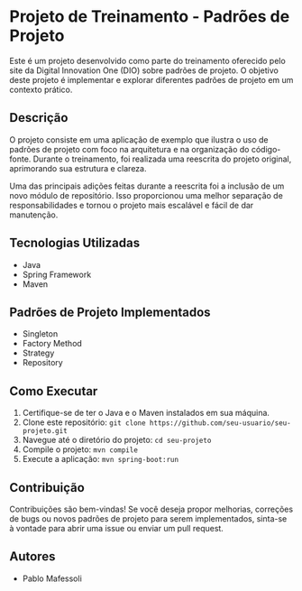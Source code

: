 # Projeto de Treinamento - Padrões de Projeto

Este é um projeto desenvolvido como parte do treinamento oferecido pelo site da Digital Innovation One (DIO) sobre padrões de projeto. O objetivo deste projeto é implementar e explorar diferentes padrões de projeto em um contexto prático.

## Descrição

O projeto consiste em uma aplicação de exemplo que ilustra o uso de padrões de projeto com foco na arquitetura e na organização do código-fonte. Durante o treinamento, foi realizada uma reescrita do projeto original, aprimorando sua estrutura e clareza.

Uma das principais adições feitas durante a reescrita foi a inclusão de um novo módulo de repositório. Isso proporcionou uma melhor separação de responsabilidades e tornou o projeto mais escalável e fácil de dar manutenção.

## Tecnologias Utilizadas

- Java
- Spring Framework
- Maven

## Padrões de Projeto Implementados

- Singleton
- Factory Method
- Strategy
- Repository

## Como Executar

1. Certifique-se de ter o Java e o Maven instalados em sua máquina.
2. Clone este repositório: `git clone https://github.com/seu-usuario/seu-projeto.git`
3. Navegue até o diretório do projeto: `cd seu-projeto`
4. Compile o projeto: `mvn compile`
5. Execute a aplicação: `mvn spring-boot:run`

## Contribuição

Contribuições são bem-vindas! Se você deseja propor melhorias, correções de bugs ou novos padrões de projeto para serem implementados, sinta-se à vontade para abrir uma issue ou enviar um pull request.

## Autores

- Pablo Mafessoli
